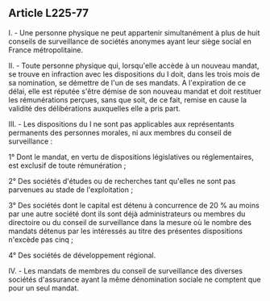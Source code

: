 Article L225-77
----
I. - Une personne physique ne peut appartenir simultanément à plus de huit
conseils de surveillance de sociétés anonymes ayant leur siège social en France
métropolitaine.

II. - Toute personne physique qui, lorsqu'elle accède à un nouveau mandat, se
trouve en infraction avec les dispositions du I doit, dans les trois mois de sa
nomination, se démettre de l'un de ses mandats. A l'expiration de ce délai, elle
est réputée s'être démise de son nouveau mandat et doit restituer les
rémunérations perçues, sans que soit, de ce fait, remise en cause la validité
des délibérations auxquelles elle a pris part.

III. - Les dispositions du I ne sont pas applicables aux représentants
permanents des personnes morales, ni aux membres du conseil de surveillance :

1° Dont le mandat, en vertu de dispositions législatives ou réglementaires, est
exclusif de toute rémunération ;

2° Des sociétés d'études ou de recherches tant qu'elles ne sont pas parvenues au
stade de l'exploitation ;

3° Des sociétés dont le capital est détenu à concurrence de 20 % au moins par
une autre société dont ils sont déjà administrateurs ou membres du directoire ou
du conseil de surveillance dans la mesure où le nombre des mandats détenus par
les intéressés au titre des présentes dispositions n'excède pas cinq ;

4° Des sociétés de développement régional.

IV. - Les mandats de membres du conseil de surveillance des diverses sociétés
d'assurance ayant la même dénomination sociale ne comptent que pour un seul
mandat.
